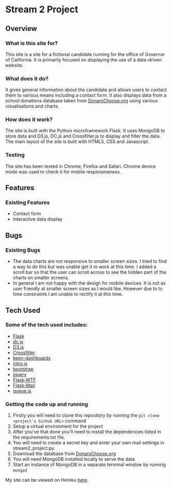 # Stream 2 Project

## Overview

### What is this site for?
This site is a site for a fictional candidate running for the office of Governor of California.
It is primarily focused on displaying the use of a data-driven website.  
### What does it do?
It gives general information about the candidate and allows users to contact them to various 
means including a contact form. It also displays data from a school donations database taken from
[DonarsChoose.org](https://www.donorschoose.org/) using various visualisations and charts.

### How does it work?
The site is built with the Python microframework Flask. It uses MongoDB to store data and D3.js, DC.js
and Crossfilter.js to display and filter the data. The main layout of the site is built with HTML5, CSS
and Javascript.
### Testing

The site has been tested in Chrome, Firefox and Safari. Chrome device mode was used to check it for mobile
responsiveness.

## Features

### Existing Features
- Contact form
- Interactive data display

## Bugs

### Existing Bugs
- The data charts are not responsive to smaller screen sizes. I tried to find a way to do this but was unable 
get it to work at this time. I added a scroll bar so that the user can scroll across to see the hidden part of
the charts on smaller screens.
- In general I am not happy with the design for mobile devices. It is not as user friendly at smaller screen sizes
as I would like. However due to to time constraints I am unable to rectify it at this time.

## Tech Used

### Some of the tech used includes:
- [Flask](http://flask.pocoo.org/)
- [dc.js](https://dc-js.github.io/dc.js/)
- [D3.js](https://d3js.org/)
- [Crossfilter](https://square.github.io/crossfilter/)
- [keen-dashboards](https://keen.github.io/dashboards/)
- [intro.js](http://introjs.com/)
- [bootstrap](https://getbootstrap.com/)
- [jquery](https://jquery.com/)
- [Flask-WTF](https://flask-wtf.readthedocs.io/en/stable/)
- [Flask-Mail](https://pythonhosted.org/Flask-Mail/)
- [queue.js](https://github.com/d3/d3-queue)


### Getting the code up and running
1. Firstly you will need to clone this repository by running the `git clone <project's Github URL>` command
2. Setup a virtual environment for the project
3. After you've that done you'll need to install the dependencies listed in the requirements.txt file.
4. You will need to create a secret key and enter your own mail settings in stream2_project.py.
5. Download the database from [DonarsChoose.org](https://www.donorschoose.org/)
6. You will need MongoDB installed locally to serve the data
7. Start an instance of MongoDB in a separate terminal window by running `mongod`

My site can be viewed on Heroku [here]( https://coylec-streamtwo-project.herokuapp.com/).
